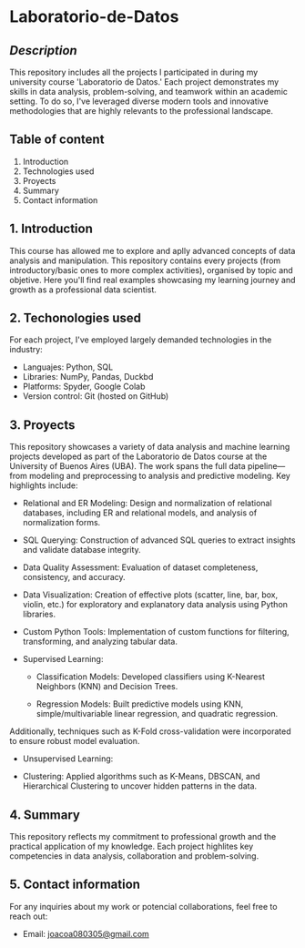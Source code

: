 # Laboratorio-de-Datos


## *Description*

This repository includes all the projects I participated in during my university course 'Laboratorio de Datos.' Each project demonstrates my skills in data analysis, problem-solving, and teamwork within an academic setting. To do so, I've leveraged diverse modern tools and innovative methodologies that are highly relevants to the professional landscape. 

## Table of content
1. Introduction
2. Technologies used
3. Proyects
4. Summary
5. Contact information

## 1. Introduction
This course has allowed me to explore and aplly advanced concepts of data analysis and manipulation. This repository contains every projects (from introductory/basic ones to more complex activities), organised by topic and objetive. Here you'll find real examples showcasing my learning journey and growth as a professional data scientist. 

## 2. Techonologies used
For each project, I've employed largely demanded technologies in the industry:
  * Languajes: Python, SQL
  * Libraries: NumPy, Pandas, Duckbd
  * Platforms: Spyder, Google Colab
  * Version control: Git (hosted on GitHub)

## 3. Proyects
This repository showcases a variety of data analysis and machine learning projects developed as part of the Laboratorio de Datos course at the University of Buenos Aires (UBA). The work spans the full data pipeline—from modeling and preprocessing to analysis and predictive modeling. Key highlights include:

  * Relational and ER Modeling: Design and normalization of relational databases, including ER and relational models, and analysis of normalization forms.

  * SQL Querying: Construction of advanced SQL queries to extract insights and validate database integrity.

  * Data Quality Assessment: Evaluation of dataset completeness, consistency, and accuracy.

  * Data Visualization: Creation of effective plots (scatter, line, bar, box, violin, etc.) for exploratory and explanatory data analysis using Python libraries.

  * Custom Python Tools: Implementation of custom functions for filtering, transforming, and analyzing tabular data.

  * Supervised Learning:

    * Classification Models: Developed classifiers using K-Nearest Neighbors (KNN) and Decision Trees.

    * Regression Models: Built predictive models using KNN, simple/multivariable linear regression, and quadratic regression.
      
   Additionally, techniques such as K-Fold cross-validation were incorporated to ensure robust model evaluation.

  * Unsupervised Learning:

  * Clustering: Applied algorithms such as K-Means, DBSCAN, and Hierarchical Clustering to uncover hidden patterns in the data.

## 4. Summary
This repository reflects my commitment to professional growth and the practical application of my knowledge. Each project highlites key competencies in data analysis, collaboration and problem-solving.  

## 5. Contact information
For any inquiries about my work or potencial collaborations, feel free to reach out:
  * Email: joacoa080305@gmail.com
